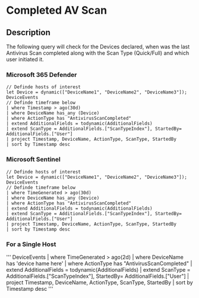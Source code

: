 # Completed AV Scan

## Description

The following query will check for the Devices declared, when was the last Antivirus Scan completed along with the Scan Type (Quick/Full) and which user initiated it.

### Microsoft 365 Defender
```
// Definde hosts of interest
let Device = dynamic(["DeviceName1", "DeviceName2", "DeviceName3"]);
DeviceEvents
// Definde timeframe below
| where Timestamp > ago(30d)
| where DeviceName has_any (Device)
| where ActionType has "AntivirusScanCompleted"
| extend AdditionalFields = todynamic(AdditionalFields)
| extend ScanType = AdditionalFields.["ScanTypeIndex"], StartedBy= AdditionalFields.["User"]
| project Timestamp, DeviceName, ActionType, ScanType, StartedBy
| sort by Timestamp desc
```

### Microsoft Sentinel
```
// Definde hosts of interest
let Device = dynamic(["DeviceName1", "DeviceName2", "DeviceName3"]);
DeviceEvents
// Definde timeframe below
| where TimeGenerated > ago(30d)
| where DeviceName has_any (Device)
| where ActionType has "AntivirusScanCompleted"
| extend AdditionalFields = todynamic(AdditionalFields)
| extend ScanType = AdditionalFields.["ScanTypeIndex"], StartedBy= AdditionalFields.["User"]
| project Timestamp, DeviceName, ActionType, ScanType, StartedBy
| sort by Timestamp desc
```
### For a Single Host
'''
DeviceEvents
| where TimeGenerated > ago(2d)
| where DeviceName has 'device hame here'
| where ActionType has "AntivirusScanCompleted"
| extend AdditionalFields = todynamic(AdditionalFields)
| extend ScanType = AdditionalFields.["ScanTypeIndex"], StartedBy= AdditionalFields.["User"]
| project Timestamp, DeviceName, ActionType, ScanType, StartedBy
| sort by Timestamp desc
'''
